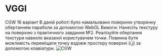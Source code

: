 # VGGI 
CGW 16 варіант
В даній роботі було намальовано поверхню утворенну обертанням параболи за допомогою WebGL
Вимоги:
Нанесіть текстуру на поверхню з практичного завдання №2. Реалізуйте обертання текстури навколо вказаної користувачем точки. Повинна бути можливість переміщати точку вздовж простору поверхні (i,j) за допомогою клавіатури.
![CGW](https://user-images.githubusercontent.com/83204197/209970786-19f74eaa-4598-4bec-a762-0a0a31d6fb57.gif)
